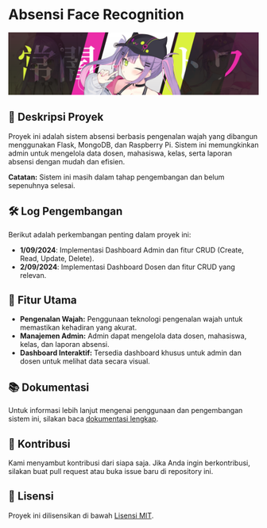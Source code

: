 
# Absensi Face Recognition

![Logo](./docs/logo.png)

## 📜 Deskripsi Proyek
Proyek ini adalah sistem absensi berbasis pengenalan wajah yang dibangun menggunakan Flask, MongoDB, dan Raspberry Pi. Sistem ini memungkinkan admin untuk mengelola data dosen, mahasiswa, kelas, serta laporan absensi dengan mudah dan efisien.

**Catatan:** Sistem ini masih dalam tahap pengembangan dan belum sepenuhnya selesai.

## 🛠️ Log Pengembangan
Berikut adalah perkembangan penting dalam proyek ini:

- **1/09/2024**: Implementasi Dashboard Admin dan fitur CRUD (Create, Read, Update, Delete).
- **2/09/2024**: Implementasi Dashboard Dosen dan fitur CRUD yang relevan.

## 🎯 Fitur Utama
- **Pengenalan Wajah:** Penggunaan teknologi pengenalan wajah untuk memastikan kehadiran yang akurat.
- **Manajemen Admin:** Admin dapat mengelola data dosen, mahasiswa, kelas, dan laporan absensi.
- **Dashboard Interaktif:** Tersedia dashboard khusus untuk admin dan dosen untuk melihat data secara visual.

## 📚 Dokumentasi
Untuk informasi lebih lanjut mengenai penggunaan dan pengembangan sistem ini, silakan baca [dokumentasi lengkap](./docs/index.md).

## 💬 Kontribusi
Kami menyambut kontribusi dari siapa saja. Jika Anda ingin berkontribusi, silakan buat pull request atau buka issue baru di repository ini.

## 📝 Lisensi
Proyek ini dilisensikan di bawah [Lisensi MIT](LICENSE).
